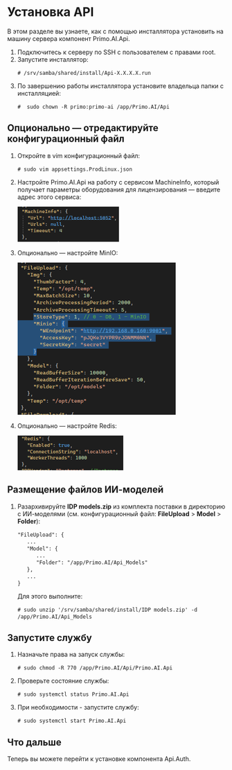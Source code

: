 # Установка API

В этом разделе вы узнаете, как с помощью инсталлятора установить на машину сервера компонент Primo.AI.Api.


1. Подключитесь к серверу по SSH с пользователем с правами root. 
1. Запустите инсталлятор:
   ```
   # /srv/samba/shared/install/Api-X.X.X.X.run
   ```
1. По завершению работы инсталлятора установите владельца папки с инсталляцией:
   ```
   #  sudo chown -R primo:primo-ai /app/Primo.AI/Api
   ```


## Опционально — отредактируйте конфигурационный файл

1. Откройте в vim конфигурационный файл:
   ```
   # sudo vim appsettings.ProdLinux.json
   ```

1. Настройте Primo.AI.Api на работу с сервисом MachineInfo, который получает параметры оборудования для лицензирования — введите адрес этого сервиса:

   ![](<../../../../.gitbook/assets1/primo-ai/install/api/API-2.png>)

1. Опционально — настройте MinIO:
 
   ![](<../../../../.gitbook/assets1/primo-ai/install/api/API-4.png>)

1. Опционально — настройте Redis:
 
   ![](<../../../../.gitbook/assets1/primo-ai/install/api/API-5.png>)

## Размещение файлов ИИ-моделей

1. Разархивируйте **IDP models.zip** из комплекта поставки в директорию с ИИ-моделями (см. конфигурационный файл: **FileUpload** > **Model** > **Folder**):
   ```
   "FileUpload": {
      ...
      "Model": {
         ...
         "Folder": "/app/Primo.AI/Api_Models" 
      },
      ...
   }
   ```
   
   Для этого выполните:
   ```
   # sudo unzip '/srv/samba/shared/install/IDP models.zip' -d /app/Primo.AI/Api_Models 	
   ```

## Запустите службу
1. Назначьте права на запуск службы:
   ```
   # sudo chmod -R 770 /app/Primo.AI/Api/Primo.AI.Api
   ```
1. Проверьте состояние службы:
   ```
   # sudo systemctl status Primo.AI.Api
   ```
1. При необходимости - запустите службу:
   ```
   # sudo systemctl start Primo.AI.Api
   ```

## Что дальше

Теперь вы можете перейти к установке компонента Api.Auth.
